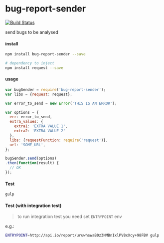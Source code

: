 # bug-report-sender

[![Build Status](https://travis-ci.org/azukiapp/bug-report-sender.svg)](https://travis-ci.org/azukiapp/bug-report-sender)

send bugs to be analysed

#### install

```sh
npm install bug-report-sender --save

# dependency to inject
npm install request --save
```

#### usage

```js
var bugSender = require('bug-report-sender');
var libs = {request: request};

var error_to_send = new Error('THIS IS AN ERROR');

var options = {
  err: error_to_send,
  extra_values: {
    extra1: 'EXTRA VALUE 1',
    extra2: 'EXTRA VALUE 2'
  },
  libs: {requestFunction: require('request')},
  url: 'SOME_URL',
};

bugSender.send(options)
.then(function(result) {
  // OK
});

```

#### Test

```sh
gulp
```

#### Test (with integration test)

> to run integration test you need set `ENTRYPOINT` env

e.g.:
```sh
ENTRYPOINT=http://api.io/report/uruwhswaB0z3NMBnIxlPV8xXcy+98FBV gulp
```

